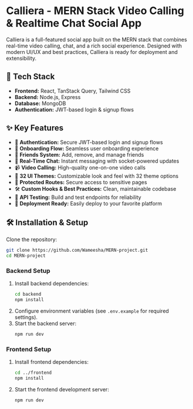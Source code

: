 # Calliera - MERN Stack Video Calling & Realtime Chat Social App

Calliera is a full-featured social app built on the MERN stack that combines real-time video calling, chat, and a rich social experience. Designed with modern UI/UX and best practices, Calliera is ready for deployment and extensibility.

## 🚀 Tech Stack

- **Frontend:** React, TanStack Query, Tailwind CSS
- **Backend:** Node.js, Express
- **Database:** MongoDB
- **Authentication:** JWT-based login & signup flows

## ✨ Key Features

- 🔐 **Authentication:** Secure JWT-based login and signup flows
- 📄 **Onboarding Flow:** Seamless user onboarding experience
- 👥 **Friends System:** Add, remove, and manage friends
- 💬 **Real-Time Chat:** Instant messaging with socket-powered updates
- 📹 **Video Calling:** High-quality one-on-one video calls
- 🎨 **32 UI Themes:** Customizable look and feel with 32 theme options
- 🚨 **Protected Routes:** Secure access to sensitive pages
- 🛠️ **Custom Hooks & Best Practices:** Clean, maintainable codebase
- 🧪 **API Testing:** Build and test endpoints for reliability
- 🚀 **Deployment Ready:** Easily deploy to your favorite platform


## 🛠️ Installation & Setup

Clone the repository:

```bash
git clone https://github.com/Wameesha/MERN-project.git
cd MERN-project
```

### Backend Setup

1. Install backend dependencies:
    ```bash
    cd backend
    npm install
    ```
2. Configure environment variables (see `.env.example` for required settings).
3. Start the backend server:
    ```bash
    npm run dev
    ```

### Frontend Setup

1. Install frontend dependencies:
    ```bash
    cd ../frontend
    npm install
    ```
2. Start the frontend development server:
    ```bash
    npm run dev
    ```
